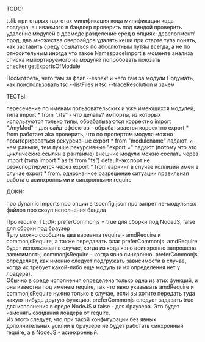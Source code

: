 TODO:

tslib при старых таргетах
минификация кода
минификация кода лоадера, вшиваемого в бандлер
проверить под виндой
проверить удаление модулей в девмоде
разделение сред в опциях: девелопмент/прод, два множества оверрайдов
удалять кеши при старте тула
понять, как заставить среду ссылаться по абсолютным путям всегда, а не по относительным иногда
что такое NamespaceImport в моменте анализа списка импортируемого из модуля?
попробовать поюзать checker.getExportsOfModule

Посмотреть, чего там за флаг --esnext и чего там за модули
Подумать, как поиспользовать tsc --listFiles и tsc --traceResolution и зачем

ТЕСТЫ:

пересечение по именам пользовательских и уже имеющихся модулей, типа import * from "./fs" - что делать?
импорты, из которых используются только типы, обрабатываются корректно
import "./myMod" - для сайд-эффектов - обрабатывается корректно
export * from работает aka проверить, что по пропертям модуля можно проитерироваться
рекурсивные export * from "modulename" падают, и чем раньше, тем лучше
рекурсивные "export =" падают (потому что это циклические ссылки в рантайме)
внешние модули можно сослать через import (типа import * as fs from "fs")
default-экспорт не реэкспортируется через export * from
варнинг в случае коллизий имен в случае export * from. однозначное разрешение ситуации
правильная работа с асинхронными и синхронными require

ДОКИ:

про dynamic imports
про опции в tsconfig.json
про запрет не-модульных файлов
про скоуп исполнения бандла

Про require:
TL;DR: preferCommonjs = true для сборки под NodeJS, false для сборки под браузер  
Тулу можно сообщить два варианта require - amdRequire и commonjsRequire, а также передавать флаг preferCommonjs.
amdRequire будет использован в случае, когда из кода явно асинхронно запрошена зависимость; commonjsRequire - когда явно синхронно. preferCommonjs определяет, как именно следует подгружать зависимости в случае, когда их требует какой-либо еще модуль (и их определения нет у лоадера).  
Обычно в среде исполнения определена только одна из этих функций, и она известна под именем require, так что явно указывать amdRequire и commonjsRequire нужно только в случае, если вы хотите передать туда какую-нибудь другую функцию. preferCommonjs следует задавать true для исполнения в среде NodeJS и false - для браузера. Это будет изменять ожидания лоадера от require.  
Из этого следует, что при такой конфигурации без явных дополнительных усилий в браузере не будет работать синхронный require, а в NodeJS - асинхронный.